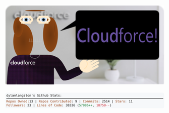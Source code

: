 <!-- 
Version 2.0.130
Built Mon Oct 28 2024 05:06:18 GMT+0000 (Coordinated Universal Time)
-->

<h1 align="center">
  <a href="https://github.com/dylanlangston/dylanlangston/tree/master/src" title="Click to View Source">
    <picture width="100%" alt="Dylan">
      <source media="(prefers-color-scheme: dark)" srcset="dylan-dark.svg?version=2.0.130">
      <img src="dylan-light.svg?version=2.0.130" alt="Dylan">
    </picture>
  </a>
</h1>

<div align="center">
  <picture width="100%" alt="Profile Info and Stats">
    <source media="(prefers-color-scheme: dark)" srcset="stats-dark.svg?version=2.0.130">
    <img src="stats-light.svg?version=2.0.130" alt="Profile Info and Stats">
  </picture>
</div>
